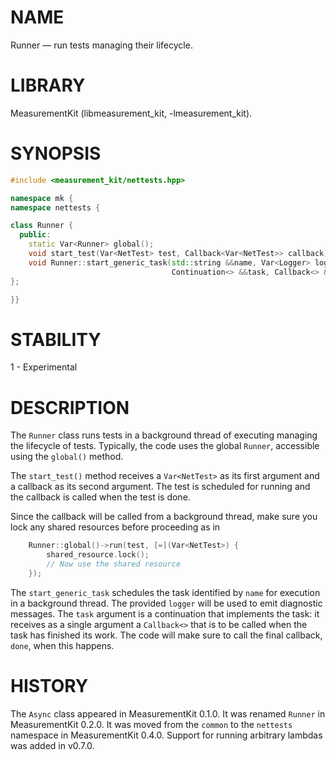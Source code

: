 # NAME
Runner &mdash; run tests managing their lifecycle.

# LIBRARY
MeasurementKit (libmeasurement\_kit, -lmeasurement\_kit).

# SYNOPSIS
```C++
#include <measurement_kit/nettests.hpp>

namespace mk {
namespace nettests {

class Runner {
  public:
    static Var<Runner> global();
    void start_test(Var<NetTest> test, Callback<Var<NetTest>> callback);
    void Runner::start_generic_task(std::string &&name, Var<Logger> logger,
                                    Continuation<> &&task, Callback<> &&done);
};

}}
```

# STABILITY

1 - Experimental

# DESCRIPTION

The `Runner` class runs tests in a background thread of executing
managing the lifecycle of tests. Typically, the code uses the global
`Runner`, accessible using the `global()` method.

The `start_test()` method receives a `Var<NetTest>` as its first argument and
a callback as its second argument. The test is scheduled for running
and the callback is called when the test is done.

Since the callback will be called from a background thread, make sure
you lock any shared resources before proceeding as in

```C++
    Runner::global()->run(test, [=](Var<NetTest>) {
        shared_resource.lock();
        // Now use the shared resource
    });
```

The `start_generic_task` schedules the task identified by `name` for
execution in a background thread. The provided `logger` will be used to
emit diagnostic messages. The `task` argument is a continuation that
implements the task: it receives as a single argument a `Callback<>` that
is to be called when the task has finished its work. The code will make
sure to call the final callback, `done`, when this happens.

# HISTORY

The `Async` class appeared in MeasurementKit 0.1.0. It was renamed
`Runner` in MeasurementKit 0.2.0. It was moved from the `common` to
the `nettests` namespace in MeasurementKit 0.4.0. Support for running
arbitrary lambdas was added in v0.7.0.
